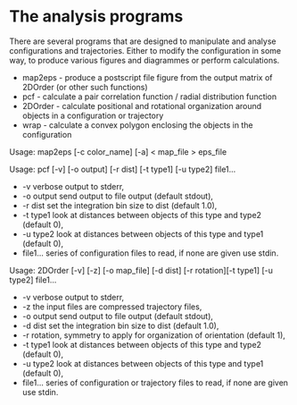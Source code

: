 # The analysis programs

There are several programs that are designed to manipulate and analyse configurations and trajectories. Either to modify the configuration in some way, to produce various figures and diagrammes or perform calculations.

* map2eps - produce a postscript file figure from the output matrix of 2DOrder (or other such functions)
* pcf - calculate a pair correlation function / radial distribution function
* 2DOrder - calculate positional and rotational organization around objects in a configuration or trajectory
* wrap - calculate a convex polygon enclosing the objects in the configuration

Usage: map2eps [-c color_name] [-a] < map_file > eps_file

Usage: pcf [-v] [-o output] [-r dist] [-t type1] [-u type2] file1...
* -v verbose output to stderr,
* -o output send output to file output (default stdout),
* -r dist set the integration bin size to dist (default 1.0),
* -t type1 look at distances between objects of this type and type2 (default 0),
* -u type2 look at distances between objects of this type and type1 (default 0),
* file1... series of configuration files to read, if none are given use stdin.

Usage: 2DOrder [-v] [-z] [-o map_file] [-d dist] [-r rotation][-t type1] [-u type2] file1...
* -v verbose output to stderr,
* -z the input files are compressed trajectory files,
* -o output send output to file output (default stdout),
* -d dist set the integration bin size to dist (default 1.0),
* -r rotation, symmetry to apply for organization of orientation (default 1),
* -t type1 look at distances between objects of this type and type2 (default 0),
* -u type2 look at distances between objects of this type and type1 (default 0),
* file1... series of configuration or trajectory files to read, if none are given use stdin.



